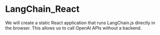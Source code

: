 # LangChain_React
We will create a static React application that runs LangChain.js directly in the browser. This allows us to call OpenAI APIs without a backend.

